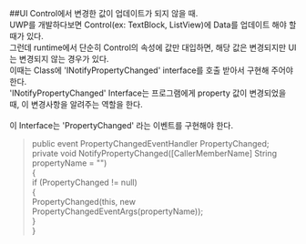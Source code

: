 ##UI Control에서 변경한 값이 업데이트가 되지 않을 때. <br>
UWP를 개발하다보면 Control(ex: TextBlock, ListView)에 Data를 업데이트 해야 할 때가 있다.<br> 
그런데 runtime에서 단순히 Control의 속성에 값만 대입하면, 해당 값은 변경되지만 UI는 변경되지 않는 경우가 있다. <br>
이때는 Class에 'INotifyPropertyChanged' interface를 호출 받아서 구현해 주어야 한다. <br>
'INotifyPropertyChanged' Interface는 프로그램에게 property 값이 변경되었을 때, 이 변경사항을 알려주는 역할을 한다. <br><br>
이 Interface는 'PropertyChanged' 라는 이벤트를 구현해야 한다.<br>

>public event PropertyChangedEventHandler PropertyChanged;<br>
>private void NotifyPropertyChanged([CallerMemberName] String propertyName = "")<br>
>{<br>
>    if (PropertyChanged != null)<br>
>    {<br>
>        PropertyChanged(this, new PropertyChangedEventArgs(propertyName));<br>
>    }<br>
>}<br>
